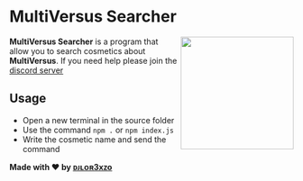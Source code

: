 # MultiVersus Searcher
<img align="right" width="200" height="200" src="https://cdn2.unrealengine.com/egs-multiversus-playerfirstgames-ic1-400x400-79ec0e261158.png">

<b>MultiVersus Searcher</b> is a program that allow you to search cosmetics about <b>MultiVersus</b>. If you need help please join the [discord server](https://discord.gg/lunarmv) 

## Usage

- Open a new terminal in the source folder
- Use the command `npm .` or `npm index.js`
- Write the cosmetic name and send the command


<b>Made with ❤️ by [ᴅᴊʟᴏʀ3xᴢo](https://github.com/djlorenzouasset)</b>
